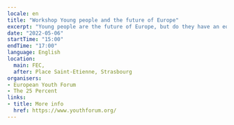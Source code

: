 ```yaml
---
locale: en
title: "Workshop Young people and the future of Europe"
excerpt: "Young people are the future of Europe, but do they have an equal say in shaping it? What can be done to support meaningful youth participation? Join this workshop to reflect on the experience of the Conference on the Future of Europe, its limits and opportunities, and the role of young people in it."
date: "2022-05-06"
startTime: "15:00"
endTime: "17:00"
language: English
location:
  main: FEC,
  after: Place Saint-Etienne, Strasbourg
organisers:
- European Youth Forum
- The 25 Percent
links:
- title: More info
  href: https://www.youthforum.org/
---
```

